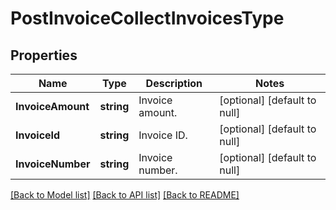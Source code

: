 # PostInvoiceCollectInvoicesType

## Properties
Name | Type | Description | Notes
------------ | ------------- | ------------- | -------------
**InvoiceAmount** | **string** | Invoice amount.  | [optional] [default to null]
**InvoiceId** | **string** | Invoice ID.  | [optional] [default to null]
**InvoiceNumber** | **string** | Invoice number.  | [optional] [default to null]

[[Back to Model list]](../README.md#documentation-for-models) [[Back to API list]](../README.md#documentation-for-api-endpoints) [[Back to README]](../README.md)


